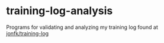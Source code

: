 training-log-analysis
=====================
Programs for validating and analyzing my training log found
at [jonfk/training-log](https://github.com/jonfk/training-log)
